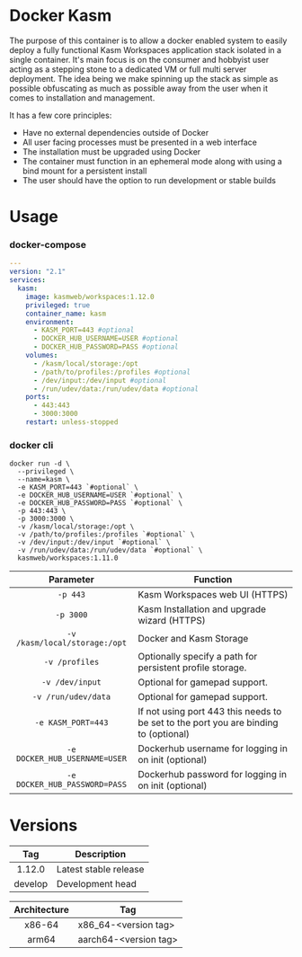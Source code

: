 # Docker Kasm

The purpose of this container is to allow a docker enabled system to easily deploy a fully functional Kasm Workspaces application stack isolated in a single container. It's main focus is on the consumer and hobbyist user acting as a stepping stone to a dedicated VM or full multi server deployment. The idea being we make spinning up the stack as simple as possible obfuscating as much as possible away from the user when it comes to installation and management. 

It has a few core principles:
* Have no external dependencies outside of Docker
* All user facing processes must be presented in a web interface
* The installation must be upgraded using Docker
* The container must function in an ephemeral mode along with using a bind mount for a persistent install
* The user should have the option to run development or stable builds

# Usage

### docker-compose

```yaml
---
version: "2.1"
services:
  kasm:
    image: kasmweb/workspaces:1.12.0
    privileged: true
    container_name: kasm
    environment:
      - KASM_PORT=443 #optional
      - DOCKER_HUB_USERNAME=USER #optional
      - DOCKER_HUB_PASSWORD=PASS #optional
    volumes:
      - /kasm/local/storage:/opt
      - /path/to/profiles:/profiles #optional
      - /dev/input:/dev/input #optional
      - /run/udev/data:/run/udev/data #optional
    ports:
      - 443:443
      - 3000:3000
    restart: unless-stopped
```

### docker cli

```
docker run -d \
  --privileged \
  --name=kasm \
  -e KASM_PORT=443 `#optional` \
  -e DOCKER_HUB_USERNAME=USER `#optional` \
  -e DOCKER_HUB_PASSWORD=PASS `#optional` \
  -p 443:443 \
  -p 3000:3000 \
  -v /kasm/local/storage:/opt \
  -v /path/to/profiles:/profiles `#optional` \
  -v /dev/input:/dev/input `#optional` \
  -v /run/udev/data:/run/udev/data `#optional` \
  kasmweb/workspaces:1.11.0
```

| Parameter | Function |
| :----: | --- |
| `-p 443` | Kasm Workspaces web UI (HTTPS) |
| `-p 3000` | Kasm Installation and upgrade wizard (HTTPS) |
| `-v /kasm/local/storage:/opt` | Docker and Kasm Storage |
| `-v /profiles` | Optionally specify a path for persistent profile storage. |
| `-v /dev/input` | Optional for gamepad support. |
| `-v /run/udev/data` | Optional for gamepad support. |
| `-e KASM_PORT=443` | If not using port 443 this needs to be set to the port you are binding to (optional) |
| `-e DOCKER_HUB_USERNAME=USER` | Dockerhub username for logging in on init (optional) |
| `-e DOCKER_HUB_PASSWORD=PASS` | Dockerhub password for logging in on init (optional) |


# Versions

| Tag | Description |
| :----: | --- |
| 1.12.0 | Latest stable release |
| develop | Development head |

| Architecture | Tag |
| :----: | ---- |
| x86-64 | x86_64-\<version tag\> |
| arm64 | aarch64-\<version tag\> |

